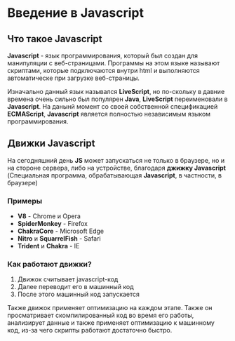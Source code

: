# Введение в Javascript

## Что такое Javascript

**Javascript** - язык программирования, который был создан для манипуляции с веб-страницами. Программы на этом языке называют скриптами, которые подключаются внутри html и выполняются автоматическе при загрузке веб-страницы.

Изначально данный язык назывался **LiveScript**, но по-скольку в давние времена очень сильно был популярен **Java**, **LiveScript** переименовали в **Javascript**. На данынй момент со своей собственной спецификацией **ECMAScript**, **Javascript** является полностью независимым языком программирования.

## Движки Javascript

На сегодняшний день **JS** может запускаться не только в браузере, но и на стороне сервера, либо на устройстве, благодаря **джижку Javascript** (Специальная программа, обрабатывающая **Javascript**, в частности, в браузере)

### Примеры

<ul>
  <li><b>V8</b> -  Chrome и Opera</li>
  <li><b>SpiderMonkey</b> - Firefox</li>
  <li><b>ChakraCore</b> - Microsoft Edge</li>
  <li><b>Nitro</b> и <b>SquarrelFish</b> - Safari</li>
  <li><b>Trident</b> и <b>Chakra</b> - IE</li>
</ul>


### Как работают движки?
<ol>
  <li>Движок считывает javascript-код</li>
  <li>Далее переводит его в машинный код</li>
  <li>После этого машинный код запускается</li>
</ol>

Также движок применяет оптимизацию на каждом этапе. Также он просматривает скомпилированный код во время его работы, анализирует данные и также применяет оптимизацию к машинному код, из-за чего скрипты работают достаточно быстро.